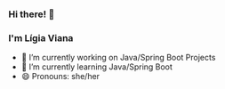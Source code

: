 ### Hi there! 👋 
### I'm Lígia Viana

- 🔭 I’m currently working on Java/Spring Boot Projects
- 🌱 I’m currently learning Java/Spring Boot
- 😄 Pronouns: she/her
